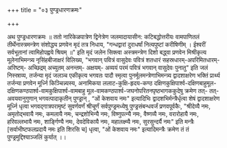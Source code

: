 +++
title = "०३ पुण्ड्रधारणक्रमः"

+++

अथ पुण्ड्रधारणक्रमः ॥ 
ततो नारिकेळपात्रेण द्विनेत्रेण जलमादायासीन: कटिबद्धोत्तरीयः वामपाणितलं तीर्थेनास्त्रमन्त्रेण संशोद्ध्य प्रणवेन मृदं तत्र निधाय, 
"गन्धद्वारां दुराधर्षां नित्यपुष्टां करीषिणीम् । 
ईश्वरीं सर्वभूतानां त्वामिहोपह्वये श्रियम् ॥"
इति मृदं जलेन सिक्त्वा अस्त्रमन्त्रेण दिशो बद्ध्वा प्रणवेन मिश्रीकृत्य मूलेनाभिमन्त्र्य नृसिंहबीजाक्षरं विलिख्य, 
"भगवान् पवित्रं वासुदेवः पवित्रं शतधारं सहस्रधारम्-अपरिमितधारम्- अरिष्टम्- अच्छिद्रम् अच्युतम् अनन्तम्- अक्षयम्- अव्ययं परमं पवित्रं भगवान् वासुदेवः पुनातु" 
इति जलं निस्स्राव्य, तर्जन्या मृदं जलञ्च एकीकृत्य भगवतः पादौ स्मृत्वा पुनर्मूलमन्त्रेणाभिमन्त्र्य द्वादशाक्षरेण भक्तिं प्रार्थ्य तर्जन्या प्रणवेन मूर्ध्नि किञ्चिन्न्यस्य, अनामिकया ललाट-कुक्षि-हृदय-कण्ठ दक्षिणकुक्षिपार्श्व-दक्षिणबाहुमूल-दक्षिणकण्ठपार्श्व-वामकुक्षिपार्श्व-वामबाहु मूल-वामकण्ठपार्श्व-जघनोपरितनपृष्ठभागककुदेषु क्रमेण तत्- तत्- अवयवानुगुणान् भगवत्पादाकृतीन् पुण्ड्रान् , “ओं केशवाय नमः" इत्यादिभिः द्वादशभिर्मन्त्रैर्धृत्वा शेषं द्वादशाक्षरेण मूर्ध्नि धृत्वा भगवद्गात्रपरामृष्टं सुवर्णवर्णं श्रीचूर्णं  सर्वपुण्ड्रमध्येषु पुण्ड्रसंबन्धवर्जं प्रणवपूर्वकैः, "श्रीदेव्यै नमः, अमृतोद्भवायै नमः, कमलायै नमः, चन्द्रशोभिन्यै नमः, विष्णुपत्न्यै नमः, वैष्णव्यै नमः, वरारोहायै नमः, हरिवल्लभायै नमः, शार्ङ्गिण्यै नमः, देवदेविकायै नमः, महालक्ष्म्यै नमः, सुरसुन्दर्यै नमः" इति मन्त्रैः [सर्वाभीष्टफलप्रदायै नमः इति शिरसि च] धृत्वा, "ओं केशवाय नमः" इत्यादिमन्त्रैः क्रमेण तं तं पुण्ड्रमुद्दिश्याञ्जलिं कुर्यात् ।।
